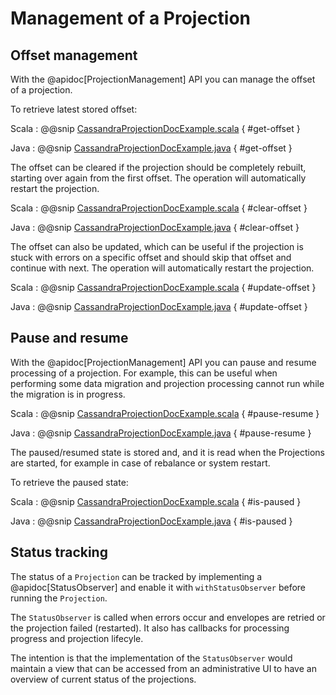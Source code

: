 # Management of a Projection

## Offset management

With the @apidoc[ProjectionManagement] API you can manage the offset of a projection.

To retrieve latest stored offset:

Scala
:  @@snip [CassandraProjectionDocExample.scala](/integtration-examples/src/test/scala/docs/cassandra/CassandraProjectionDocExample.scala) { #get-offset }

Java
:  @@snip [CassandraProjectionDocExample.java](/integtration-examples/src/test/java/jdocs/cassandra/CassandraProjectionDocExample.java) { #get-offset }

The offset can be cleared if the projection should be completely rebuilt, starting over again from the first offset.
The operation will automatically restart the projection.

Scala
:  @@snip [CassandraProjectionDocExample.scala](/integtration-examples/src/test/scala/docs/cassandra/CassandraProjectionDocExample.scala) { #clear-offset }

Java
:  @@snip [CassandraProjectionDocExample.java](/integtration-examples/src/test/java/jdocs/cassandra/CassandraProjectionDocExample.java) { #clear-offset }

The offset can also be updated, which can be useful if the projection is stuck with errors on a specific offset
and should skip that offset and continue with next. The operation will automatically restart the projection.

Scala
:  @@snip [CassandraProjectionDocExample.scala](/integtration-examples/src/test/scala/docs/cassandra/CassandraProjectionDocExample.scala) { #update-offset }

Java
:  @@snip [CassandraProjectionDocExample.java](/integtration-examples/src/test/java/jdocs/cassandra/CassandraProjectionDocExample.java) { #update-offset }

## Pause and resume

With the @apidoc[ProjectionManagement] API you can pause and resume processing of a projection. For example,
this can be useful when performing some data migration and projection processing cannot run while the migration
is in progress.

Scala
:  @@snip [CassandraProjectionDocExample.scala](/integtration-examples/src/test/scala/docs/cassandra/CassandraProjectionDocExample.scala) { #pause-resume }

Java
:  @@snip [CassandraProjectionDocExample.java](/integtration-examples/src/test/java/jdocs/cassandra/CassandraProjectionDocExample.java) { #pause-resume }


The paused/resumed state is stored and, and it is read when the Projections are started, for example in case of rebalance or system restart.

To retrieve the paused state:

Scala
:  @@snip [CassandraProjectionDocExample.scala](/integtration-examples/src/test/scala/docs/cassandra/CassandraProjectionDocExample.scala) { #is-paused }

Java
:  @@snip [CassandraProjectionDocExample.java](/integtration-examples/src/test/java/jdocs/cassandra/CassandraProjectionDocExample.java) { #is-paused }

## Status tracking

The status of a `Projection` can be tracked by implementing a @apidoc[StatusObserver] and enable it with 
`withStatusObserver` before running the `Projection`.

The `StatusObserver` is called when errors occur and envelopes are retried or the projection failed (restarted).
It also has callbacks for processing progress and projection lifecyle.

The intention is that the implementation of the `StatusObserver` would maintain a view that can be accessed
from an administrative UI to have an overview of current status of the projections. 
